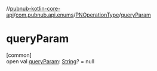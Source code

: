 //[pubnub-kotlin-core-api](../../../index.md)/[com.pubnub.api.enums](../index.md)/[PNOperationType](index.md)/[queryParam](query-param.md)

# queryParam

[common]\
open val [queryParam](query-param.md): [String](https://kotlinlang.org/api/latest/jvm/stdlib/kotlin/-string/index.html)? = null
